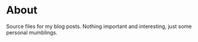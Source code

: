 About
=====

Source files for my blog posts. Nothing important and interesting, just some personal mumblings.

